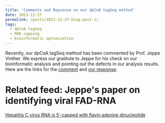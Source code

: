 ```yaml
---
title: 'Comments and Repsonse on our dpCoA tagSeq method'
date: 2023-12-27
permalink: /posts/2023-12-27-blog-post-1/
tags:
  - dpCoA tagSeq
  - RNA capping
  - bioinformatic optimization
---
```


Recently, our dpCoA tagSeq method has been commented by Prof. Jeppe Vinther. We express our gratitute to Jeppe for his check on our bioinformatic analysis and pointing out the defects in our analysis results.     
Here are the links for the [comment](https://pubs.acs.org/doi/10.1021/acs.analchem.3c04631) and [our response](https://pubs.acs.org/doi/10.1021/acs.analchem.3c05281).



Related feed: Jeppe's paper on identifying viral FAD-RNA 
======
[Hepatitis C virus RNA is 5′-capped with flavin adenine dinucleotide](https://www.nature.com/articles/s41586-023-06301-3)
